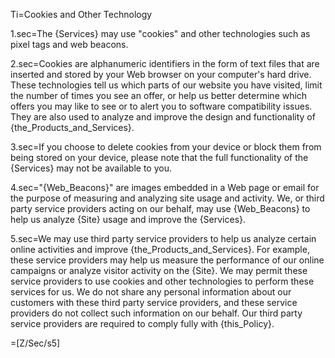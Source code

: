 Ti=Cookies and Other Technology

1.sec=The {Services} may use "cookies" and other technologies such as pixel tags and web beacons.

2.sec=Cookies are alphanumeric identifiers in the form of text files that are inserted and stored by your Web browser on your computer's hard drive. These technologies tell us which parts of our website you have visited, limit the number of times you see an offer, or help us better determine which offers you may like to see or to alert you to software compatibility issues. They are also used to analyze and improve the design and functionality of {the_Products_and_Services}.

3.sec=If you choose to delete cookies from your device or block them from being stored on your device, please note that the full functionality of the {Services} may not be available to you.

4.sec="{Web_Beacons}" are images embedded in a Web page or email for the purpose of measuring and analyzing site usage and activity.  We, or third party service providers acting on our behalf, may use {Web_Beacons} to help us analyze {Site} usage and improve the {Services}.

5.sec=We may use third party service providers to help us analyze certain online activities and improve {the_Products_and_Services}. For example, these service providers may help us measure the performance of our online campaigns or analyze visitor activity on the {Site}. We may permit these service providers to use cookies and other technologies to perform these services for us. We do not share any personal information about our customers with these third party service providers, and these service providers do not collect such information on our behalf. Our third party service providers are required to comply fully with {this_Policy}.

=[Z/Sec/s5]
